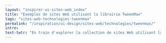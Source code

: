 ```yaml
---
layout: "inspirer-ui-sites-web_index"
title: "Exemples de sites Web utilisant la librairie TweenMax"
tags: "sites-web-technologies-tweenmax"
permalink: "/inspiration/ui-design/sites-web/technologies/tweenmax/"
intro:
text-twtr: "En train d'explorer la collection de sites Web utilisant la librairie Tween Max du @MagDuWebdesign"
---
```


